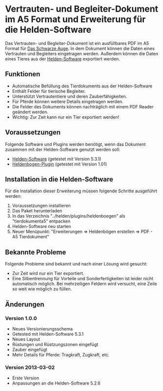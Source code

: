 # Vertrauten- und Begleiter-Dokument im A5 Format und Erweiterung für die Helden-Software

Das Vertrauten- und Begleiter-Dokument ist ein ausfüllbares PDF im A5 Format für [Das Schwarze Auge](http://www.dasschwarzeauge.de/). 
In dem Dokument können die Daten eines Vertrauten und Begleiters eingetragen werden. 
Außerdem können die Daten eines Tieres aus der [Helden-Software](http://www.helden-software.de/) exportiert werden. 

## Funktionen 

* Automatische Befüllung des Tierdokuments aus der Helden-Software
* Enthält Felder für tierische Begleiter.
* Unterstützt Vertrautentiere und deren Zauberfähigkeiten.
* Für Pferde können weitere Details eingetragen werden.
* Die Felder des Dokuments können nachträglich mit einem PDF Reader geändert werden.
* Wichtig: Zur Zeit kann nur ein Tier exportiert werden!

## Voraussetzungen

Folgende Software und Plugins werden benötigt, wenn das Dokument zusammen mit der Helden-Software genutzt werden soll: 

* [Helden-Software](http://www.helden-software.de/) (getestet mit Version 5.3.1)
* [Heldenbogen-Plugin](http://wiki.helden-software.de/wiki/Erweiterungen/Heldenbogen) (getestet mit Version 1.01)

## Installation in die Helden-Software

Für die Installation dieser Erweiterung müssen folgende Schritte ausgeführt werden: 

1. Voraussetzungen installieren
2. Das Paket herunterladen
3. In das Verzeichnis "../helden/plugins/heldenboegen" als "tierdokumenta5" entpacken
4. Helden-Software neu starten
5. Neuer Menüpunkt: "Erweiterungen => Heldenbögen erstellen => PDF - A5 Tierdokument"

## Bekannte Probleme

Folgende Probleme sind bekannt und nach einer Lösung wird gesucht: 

* Zur Zeit wird nur ein Tier exportiert.
* Eine Silbentrennung für Vorteile und Sonderfertigkeiten ist leider nicht automatisch möglich. Bei mehrzeiligen Feldern wird versucht, eine Zeile so weit wie möglich zu füllen.


## Änderungen

### Version 1.0.0

 * Neues Versionierungsschema
 * Getested mit Helden-Software 5.3.1
 * Neues Layout
 * Rüstungen und Rüstzungszonen eingefügt
 * Zauber eingefügt
 * Mehr Details für Pferde: Tragkraft, Zugkraft, etc. 

### Version 2013-03-02

 * Erste Version
 * Anpassungen an die Helden-Software 5.2.6